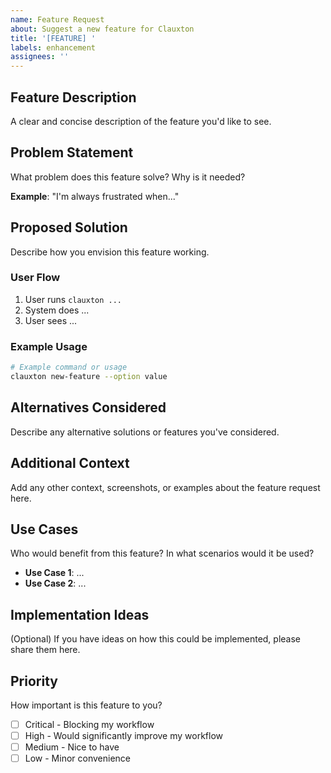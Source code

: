 ```yaml
---
name: Feature Request
about: Suggest a new feature for Clauxton
title: '[FEATURE] '
labels: enhancement
assignees: ''
---
```


## Feature Description

A clear and concise description of the feature you'd like to see.

## Problem Statement

What problem does this feature solve? Why is it needed?

**Example**: "I'm always frustrated when..."

## Proposed Solution

Describe how you envision this feature working.

### User Flow

1. User runs `clauxton ...`
2. System does ...
3. User sees ...

### Example Usage

```bash
# Example command or usage
clauxton new-feature --option value
```

## Alternatives Considered

Describe any alternative solutions or features you've considered.

## Additional Context

Add any other context, screenshots, or examples about the feature request here.

## Use Cases

Who would benefit from this feature? In what scenarios would it be used?

- **Use Case 1**: ...
- **Use Case 2**: ...

## Implementation Ideas

(Optional) If you have ideas on how this could be implemented, please share them here.

## Priority

How important is this feature to you?

- [ ] Critical - Blocking my workflow
- [ ] High - Would significantly improve my workflow
- [ ] Medium - Nice to have
- [ ] Low - Minor convenience
